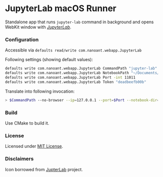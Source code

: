 JupyterLab macOS Runner
=======================

[lab]: https://jupyterlab.readthedocs.io/en/stable/

Standalone app that runs `jupyter-lab` command in background and opens WebKit window with [*JupyterLab*][lab].

### Configuration

Accessible via `defaults read/write com.nanoant.webapp.JupyterLab`

Following settings (showing default values):
~~~bash
defaults write com.nanoant.webapp.JupyterLab CommandPath "jupyter-lab"
defaults write com.nanoant.webapp.JupyterLab NotebookPath "~/Documents/Notebooks"
defaults write com.nanoant.webapp.JupyterLab Port -int 11011
defaults write com.nanoant.webapp.JupyterLab Token "deadbeefb00b"
~~~

Translate into following invocation:
~~~bash
> $CommandPath --no-browser --ip=127.0.0.1 --port=$Port --notebook-dir=$NotebookPath --NotebookApp.token=$Token
~~~

### Build

Use CMake to build it.

### License

Licensed under [MIT License](LICENSE).

### Disclaimers

Icon borrowed from [JupterLab][lab] project.
